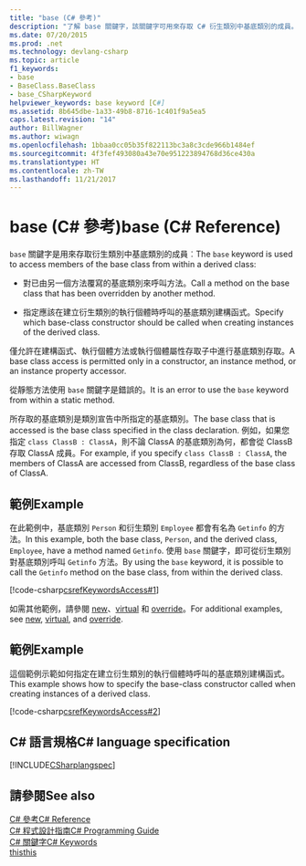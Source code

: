 ```yaml
---
title: "base (C# 參考)"
description: "了解 base 關鍵字，該關鍵字可用來存取 C# 衍生類別中基底類別的成員。"
ms.date: 07/20/2015
ms.prod: .net
ms.technology: devlang-csharp
ms.topic: article
f1_keywords:
- base
- BaseClass.BaseClass
- base_CSharpKeyword
helpviewer_keywords: base keyword [C#]
ms.assetid: 8b645dbe-1a33-49b8-8716-1c401f9a5ea5
caps.latest.revision: "14"
author: BillWagner
ms.author: wiwagn
ms.openlocfilehash: 1bbaa0cc05b35f822113bc3a8c3cde966b1484ef
ms.sourcegitcommit: 4f3fef493080a43e70e951223894768d36ce430a
ms.translationtype: HT
ms.contentlocale: zh-TW
ms.lasthandoff: 11/21/2017
---
```

# <a name="base-c-reference"></a><span data-ttu-id="9381e-103">base (C# 參考)</span><span class="sxs-lookup"><span data-stu-id="9381e-103">base (C# Reference)</span></span>

<span data-ttu-id="9381e-104">`base` 關鍵字是用來存取衍生類別中基底類別的成員︰</span><span class="sxs-lookup"><span data-stu-id="9381e-104">The `base` keyword is used to access members of the base class from within a derived class:</span></span>

- <span data-ttu-id="9381e-105">對已由另一個方法覆寫的基底類別來呼叫方法。</span><span class="sxs-lookup"><span data-stu-id="9381e-105">Call a method on the base class that has been overridden by another method.</span></span>

- <span data-ttu-id="9381e-106">指定應該在建立衍生類別的執行個體時呼叫的基底類別建構函式。</span><span class="sxs-lookup"><span data-stu-id="9381e-106">Specify which base-class constructor should be called when creating instances of the derived class.</span></span>

<span data-ttu-id="9381e-107">僅允許在建構函式、執行個體方法或執行個體屬性存取子中進行基底類別存取。</span><span class="sxs-lookup"><span data-stu-id="9381e-107">A base class access is permitted only in a constructor, an instance method, or an instance property accessor.</span></span>

<span data-ttu-id="9381e-108">從靜態方法使用 `base` 關鍵字是錯誤的。</span><span class="sxs-lookup"><span data-stu-id="9381e-108">It is an error to use the `base` keyword from within a static method.</span></span>

<span data-ttu-id="9381e-109">所存取的基底類別是類別宣告中所指定的基底類別。</span><span class="sxs-lookup"><span data-stu-id="9381e-109">The base class that is accessed is the base class specified in the class declaration.</span></span> <span data-ttu-id="9381e-110">例如，如果您指定 `class ClassB : ClassA`，則不論 ClassA 的基底類別為何，都會從 ClassB 存取 ClassA 成員。</span><span class="sxs-lookup"><span data-stu-id="9381e-110">For example, if you specify `class ClassB : ClassA`, the members of ClassA are accessed from ClassB, regardless of the base class of ClassA.</span></span>

## <a name="example"></a><span data-ttu-id="9381e-111">範例</span><span class="sxs-lookup"><span data-stu-id="9381e-111">Example</span></span>
<span data-ttu-id="9381e-112">在此範例中，基底類別 `Person` 和衍生類別 `Employee` 都會有名為 `Getinfo` 的方法。</span><span class="sxs-lookup"><span data-stu-id="9381e-112">In this example, both the base class, `Person`, and the derived class, `Employee`, have a method named `Getinfo`.</span></span> <span data-ttu-id="9381e-113">使用 `base` 關鍵字，即可從衍生類別對基底類別呼叫 `Getinfo` 方法。</span><span class="sxs-lookup"><span data-stu-id="9381e-113">By using the `base` keyword, it is possible to call the `Getinfo` method on the base class, from within the derived class.</span></span>

[!code-csharp[csrefKeywordsAccess#1](../../../csharp/language-reference/keywords/codesnippet/CSharp/base_1.cs)]

<span data-ttu-id="9381e-114">如需其他範例，請參閱 [new](../../../csharp/language-reference/keywords/new.md)、[virtual](../../../csharp/language-reference/keywords/virtual.md) 和 [override](../../../csharp/language-reference/keywords/override.md)。</span><span class="sxs-lookup"><span data-stu-id="9381e-114">For additional examples, see [new](../../../csharp/language-reference/keywords/new.md), [virtual](../../../csharp/language-reference/keywords/virtual.md), and [override](../../../csharp/language-reference/keywords/override.md).</span></span>

## <a name="example"></a><span data-ttu-id="9381e-115">範例</span><span class="sxs-lookup"><span data-stu-id="9381e-115">Example</span></span>
<span data-ttu-id="9381e-116">這個範例示範如何指定在建立衍生類別的執行個體時呼叫的基底類別建構函式。</span><span class="sxs-lookup"><span data-stu-id="9381e-116">This example shows how to specify the base-class constructor called when creating instances of a derived class.</span></span>

[!code-csharp[csrefKeywordsAccess#2](../../../csharp/language-reference/keywords/codesnippet/CSharp/base_2.cs)]

## <a name="c-language-specification"></a><span data-ttu-id="9381e-117">C# 語言規格</span><span class="sxs-lookup"><span data-stu-id="9381e-117">C# language specification</span></span>
[!INCLUDE[CSharplangspec](~/includes/csharplangspec-md.md)]

## <a name="see-also"></a><span data-ttu-id="9381e-118">請參閱</span><span class="sxs-lookup"><span data-stu-id="9381e-118">See also</span></span>
 [<span data-ttu-id="9381e-119">C# 參考</span><span class="sxs-lookup"><span data-stu-id="9381e-119">C# Reference</span></span>](../../../csharp/language-reference/index.md)  
 [<span data-ttu-id="9381e-120">C# 程式設計指南</span><span class="sxs-lookup"><span data-stu-id="9381e-120">C# Programming Guide</span></span>](../../../csharp/programming-guide/index.md)  
 [<span data-ttu-id="9381e-121">C# 關鍵字</span><span class="sxs-lookup"><span data-stu-id="9381e-121">C# Keywords</span></span>](../../../csharp/language-reference/keywords/index.md)  
 [<span data-ttu-id="9381e-122">this</span><span class="sxs-lookup"><span data-stu-id="9381e-122">this</span></span>](../../../csharp/language-reference/keywords/this.md)